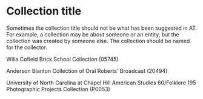 # Collection title

Sometimes the collection title should not be what has been suggested in AT. For example, a collection may be about someone or an entity, but the collection was created by someone else. The collection should be named for the collector.  

Willa Cofield Brick School Collection (05745) 

Anderson Blanton Collection of Oral Roberts' Broadcast (20494) 

University of North Carolina at Chapel Hill American Studies 60/Folklore 195 Photographic Projects Collection (P0053) 
